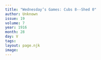 ```yaml
---
title: "Wednesday’s Games: Cubs 8--Shed 0"
author: Unknown
issue: 19
volume: 7
year: 1916
month: 28
day: V
tags:
layout: page.njk
image:
---
```



